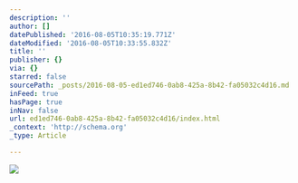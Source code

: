```yaml
---
description: ''
author: []
datePublished: '2016-08-05T10:35:19.771Z'
dateModified: '2016-08-05T10:33:55.832Z'
title: ''
publisher: {}
via: {}
starred: false
sourcePath: _posts/2016-08-05-ed1ed746-0ab8-425a-8b42-fa05032c4d16.md
inFeed: true
hasPage: true
inNav: false
url: ed1ed746-0ab8-425a-8b42-fa05032c4d16/index.html
_context: 'http://schema.org'
_type: Article

---
```

![](https://the-grid-user-content.s3-us-west-2.amazonaws.com/4140d149-768c-4987-8071-7795595fbf8d.jpg)